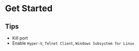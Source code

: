 # Get Started

## Tips
- Kill port
- Enable `Hyper-V`, `Telnet Client`, `Windows Subsystem for Linux`


